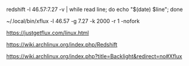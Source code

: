 
redshift -l 46.57:7.27  -v  | while read line; do echo "$(date) $line"; done

~/.local/bin/xflux -l 46.57  -g 7.27 -k 2000 -r 1 -nofork

https://justgetflux.com/linux.html

https://wiki.archlinux.org/index.php/Redshift

https://wiki.archlinux.org/index.php?title=Backlight&redirect=no#Xflux

